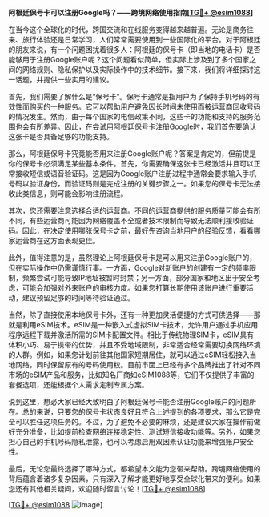 **阿根廷保号卡可以注册Google吗？——跨境网络使用指南[[TG💪+ @esim1088](https://t.me/s/esim1088)]**

在当今这个全球化的时代，跨国交流和在线服务变得越来越普遍。无论是商务往来、旅行体验还是日常学习，人们常常需要使用到一些国际化的平台。对于阿根廷的朋友来说，有一个问题困扰着很多人：阿根廷的保号卡（即当地的电话卡）是否能够用于注册Google账户呢？这个问题看似简单，但实际上涉及到了多个国家之间的网络规则、隐私保护以及实际操作中的技术细节。接下来，我们将详细探讨这一话题，并提供一些实用的建议。

首先，我们需要了解什么是“保号卡”。保号卡通常是指用户为了保持手机号码的有效性而购买的一种服务。它可以帮助用户避免因长时间未使用而被运营商回收号码的情况发生。然而，由于每个国家的电信政策不同，这些卡的功能和支持的服务范围也会有所差异。因此，在尝试用阿根廷保号卡注册Google时，我们首先要确认这张卡是否具备足够的功能支持。

那么，阿根廷保号卡究竟能否用来注册Google账户呢？答案是肯定的，但前提是你的保号卡必须满足某些基本条件。首先，你需要确保这张卡已经激活并且可以正常接收短信或语音验证码。这是因为Google账户注册过程中通常会要求输入手机号码以验证身份，而验证码则是完成注册的关键步骤之一。如果您的保号卡无法接收此类信息，则可能会影响注册流程。

其次，您还需要注意选择合适的运营商。不同的运营商提供的服务质量可能会有所不同，有些运营商可能因为网络覆盖不全或者技术限制而导致无法顺利接收验证码。因此，在决定使用哪张保号卡之前，最好先咨询当地用户的经验反馈，看看哪家运营商在这方面表现更佳。

此外，值得注意的是，虽然理论上阿根廷保号卡是可以用来注册Google账户的，但在实际操作中仍需谨慎行事。一方面，Google对新账户的创建有一定的频率限制，频繁尝试可能导致IP地址被暂时封禁；另一方面，部分国家和地区出于安全考虑，可能会加强对外来账户的审核力度。如果您打算长期使用该账户进行重要活动，建议预留足够的时间等待验证通过。

当然，除了直接使用本地保号卡外，还有一种更加灵活便捷的方式可供选择——那就是利用eSIM技术。eSIM是一种嵌入式虚拟SIM卡技术，允许用户通过手机应用程序远程下载并激活所需的SIM卡配置文件。相比于传统物理SIM卡，eSIM具有体积小巧、易于携带的优势，并且不受地域限制，非常适合经常需要切换网络环境的人群。例如，如果您计划前往其他国家短期居住，就可以通过eSIM轻松接入当地网络，同时保留原有的号码使用权。目前市面上已经有多个品牌推出了针对不同市场的eSIM产品和服务，比如知名厂商如eSIM1088等，它们不仅提供了丰富的套餐选项，还能根据个人需求定制专属方案。

说到这里，想必大家已经大致明白了阿根廷保号卡能否注册Google账户的问题所在。总的来说，只要您的保号卡状态良好且符合上述提到的各项要求，那么它是完全可以胜任这项任务的。不过，为了避免不必要的麻烦，还是建议大家在操作前做好充分准备，比如提前检查网络连接稳定性、测试短信接收功能等。另外，如果您担心自己的手机号码隐私泄露，也可以考虑启用双因素认证功能来增强账户安全性。

最后，无论您最终选择了哪种方式，都希望本文能为您带来帮助。跨境网络使用的背后蕴含着诸多复杂因素，只有深入了解才能更好地享受全球化带来的便利。如果您还有其他相关疑问，欢迎随时留言讨论！[[TG💪+ @esim1088](https://t.me/s/esim1088)] 

[[TG💪+ @esim1088](https://t.me/s/esim1088) ![Image](https://i.postimg.cc/4NQfJmqS/Snipaste-2025-05-13-00-14-12.png)]